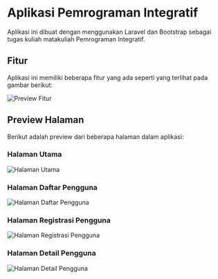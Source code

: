 # Aplikasi Pemrograman Integratif

Aplikasi ini dibuat dengan menggunakan Laravel dan Bootstrap sebagai tugas kuliah matakuliah Pemrograman Integratif.

## Fitur

Aplikasi ini memiliki beberapa fitur yang ada seperti yang terlihat pada gambar berikut:

![Preview Fitur](http://img-host-by-dev.vercel.app/img/tugasIntegratif/ket.png)

## Preview Halaman

Berikut adalah preview dari beberapa halaman dalam aplikasi:

### Halaman Utama

![Halaman Utama](http://img-host-by-dev.vercel.app/img/tugasIntegratif/pageUtama.png)

### Halaman Daftar Pengguna

![Halaman Daftar Pengguna](http://img-host-by-dev.vercel.app/img/tugasIntegratif/pageUser.png)

### Halaman Registrasi Pengguna

![Halaman Registrasi Pengguna](http://img-host-by-dev.vercel.app/img/tugasIntegratif/pageRegistrasi.png)

### Halaman Detail Pengguna

![Halaman Detail Pengguna](http://img-host-by-dev.vercel.app/img/tugasIntegratif/pageDetailUser.png)